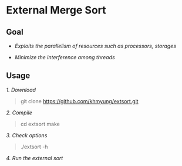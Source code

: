 # External Merge Sort

## Goal

 - _Exploits the parallelism of resources such as processors, storages_
 
 - _Minimize the interference among threads_

## Usage
 _1. Download_
 > git clone https://github.com/khmyung/extsort.git

 _2. Compile_
 > cd extsort
 > make
 
 _3. Check options_
 > ./extsort -h

 _4. Run the external sort_
